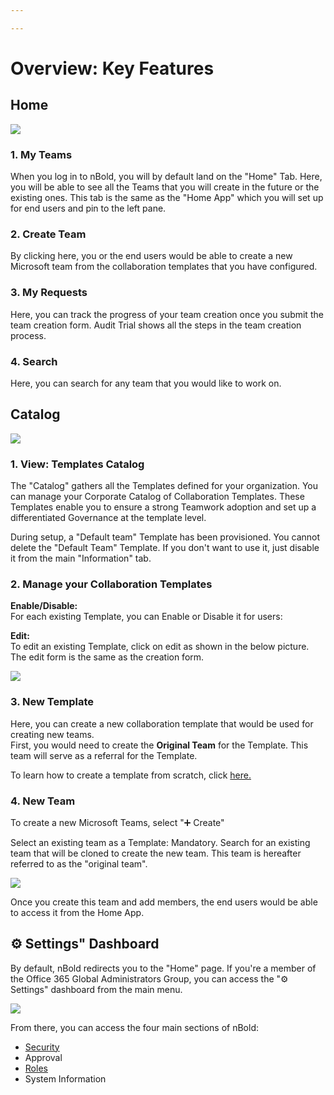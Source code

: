 ```yaml
---

---
```

# Overview: Key Features

## Home

![](/media/screenshot-2022-11-25-at-11-45-49.png)

### 1. My Teams

When you log in to nBold, you will by default land on the "Home" Tab. Here, you will be able to see all the Teams that you will create in the future or the existing ones. This tab is the same as the "Home App" which you will set up for end users and pin to the left pane.

### 2. Create Team

By clicking here, you or the end users would be able to create a new Microsoft team from the collaboration templates that you have configured.

### 3. My Requests

Here, you can track the progress of your team creation once you submit the team creation form. Audit Trial shows all the steps in the team creation process.

### 4. Search

Here, you can search for any team that you would like to work on.

## Catalog

![](/media/screenshot-2022-11-25-at-12-25-12.png)

### 1. View: Templates Catalog

The "Catalog" gathers all the Templates defined for your organization. You can manage your Corporate Catalog of Collaboration Templates. These Templates enable you to ensure a strong Teamwork adoption and set up a differentiated Governance at the template level.

During setup, a "Default team" Template has been provisioned. You cannot delete the "Default Team" Template. If you don't want to use it, just disable it from the main "Information" tab.

### 2. Manage your Collaboration Templates

**Enable/Disable:**  
For each existing Template, you can Enable or Disable it for users:

**Edit:**  
To edit an existing Template, click on edit as shown in the below picture. The edit form is the same as the creation form.

![](/media/screenshot-2022-11-25-at-13-21-45.png)

### 3. New Template

Here, you can create a new collaboration template that would be used for creating new teams.  
First, you would need to create the **Original Team** for the Template. This team will serve as a referral for the Template.

To learn how to create a template from scratch, click [here.](https://docs.nbold.co/collaboration-templates/create-a-new-collaboration-template)

### 4. New Team

To create a new Microsoft Teams, select "➕ Create"

Select an existing team as a Template: Mandatory. Search for an existing team that will be cloned to create the new team. This team is hereafter referred to as the "original team".

![](/media/screenshot-2022-04-01-at-15-24-47.png)

Once you create this team and add members, the end users would be able to access it from the Home App.

## ⚙ Settings" Dashboard

By default, nBold redirects you to the "Home" page. If you're a member of the Office 365 Global Administrators Group, you can access the "⚙ Settings" dashboard from the main menu.

![](/media/service-account.png)

From there, you can access the four main sections of nBold:

* [Security](https://docs.nbold.co/administrator-guide/Update-Service-Account)
* Approval
* [Roles](https://docs.nbold.co/administrator-guide/delegate-template-catalog-administration)
* System Information